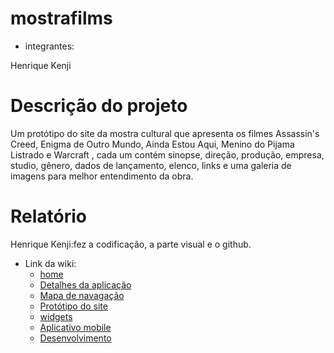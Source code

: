 # mostrafilms
* integrantes:
  
 Henrique Kenji
# Descrição do projeto

 Um protótipo do site da mostra cultural que apresenta os filmes Assassin's Creed, Enigma de Outro Mundo, Ainda Estou Aqui, Menino do Pijama Listrado e Warcraft , cada um contém sinopse, direção, produção, empresa, studio, gênero, dados de lançamento, elenco, links e uma galeria de imagens para melhor entendimento da obra.

# Relatório
  Henrique Kenji:fez a codificação, a parte visual e o github. 

  
 * Link da wiki:
   * [home](https://github.com/HenriqueKenjiTargino/mobile-filmes/wiki)
   * [Detalhes da aplicação](https://github.com/HenriqueKenjiTargino/mobile-filmes/wiki/Detalhes-da-aplica%C3%A7%C3%A3o)
   * [Mapa de navagação](https://github.com/HenriqueKenjiTargino/mobile-filmes/wiki/mapa-de-navega%C3%A7%C3%A3o)
   * [Protótipo do site](https://github.com/HenriqueKenjiTargino/mobile-filmes/wiki/Prot%C3%B3tipo-do-site)
   * [widgets](https://github.com/HenriqueKenjiTargino/mobile-filmes/wiki/widgets)
   * [Aplicativo mobile](https://github.com/HenriqueKenjiTargino/mobile-filmes/wiki/Aplicativo-mobile)
   * [Desenvolvimento](https://github.com/HenriqueKenjiTargino/mobile-filmes/wiki/desenvolvimento)
 
  
